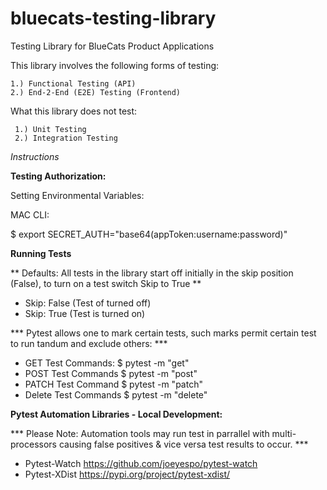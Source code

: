 # bluecats-testing-library
Testing Library for BlueCats Product Applications

This library involves the following forms of testing:

    1.) Functional Testing (API)
    2.) End-2-End (E2E) Testing (Frontend)

What this library does not test:

     1.) Unit Testing
     2.) Integration Testing

*Instructions*

**Testing Authorization:**

Setting Environmental Variables:

MAC CLI:

$ export SECRET_AUTH="base64(appToken:username:password)"

**Running Tests**

** Defaults: All tests in the library start off initially in the skip position (False), to turn on a test switch Skip to True **

- Skip: False (Test of turned off)
- Skip: True (Test is turned on)

*** Pytest allows one to mark certain tests, such marks permit certain test to run tandum and exclude others: ***

-   GET Test Commands:
      $ pytest -m "get"
-   POST Test Commands
      $ pytest -m "post"
-   PATCH Test Command
      $ pytest -m "patch"
-   Delete Test Commands
      $ pytest -m "delete"

**Pytest Automation Libraries - Local Development:**

*** Please Note: Automation tools may run test in parrallel with multi-processors causing false positives & vice versa test results to occur. ***

-   Pytest-Watch
       https://github.com/joeyespo/pytest-watch
-   Pytest-XDist
       https://pypi.org/project/pytest-xdist/
